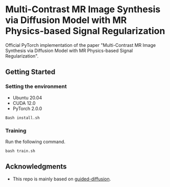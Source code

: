 # Multi-Contrast MR Image Synthesis via Diffusion Model with MR Physics-based Signal Regularization


Official PyTorch implementation of the paper "Multi-Contrast MR Image Synthesis via Diffusion Model with MR Physics-based Signal Regularization". 
## Getting Started
### Setting the environment
- Ubuntu 20.04
- CUDA 12.0
- PyTorch 2.0.0
```
Bash install.sh
```
### Training

Run the following command.

```
bash train.sh
```

## Acknowledgments

* This repo is mainly based on [guided-diffusion](https://github.com/openai/guided-diffusion).
